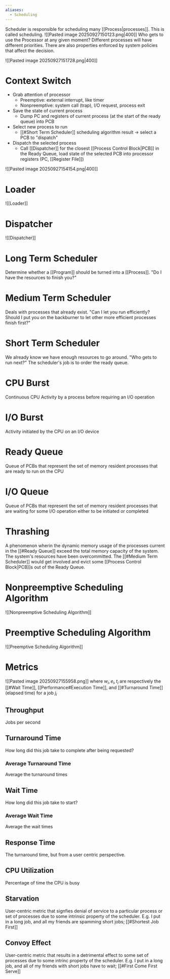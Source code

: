 ```yaml
---
aliases:
  - Scheduling
---
```

Scheduler is responsible for scheduling many [[Process|processes]]. This is called scheduling. 
![[Pasted image 20250927150123.png|400]]
Who gets to use the Processor at any given moment? Different processes will have different priorities. There are also properties enforced by system policies that affect the decision.

![[Pasted image 20250927151728.png|400]]
# Context Switch
* Grab attention of processor
	* Preemptive: external interrupt, like timer
	* Nonpreemptive: system call (trap), I/O request, process exit
* Save the state of current process
	* Dump PC and registers of current process (at the start of the ready queue) into PCB
* Select new process to run
	* [[#Short Term Scheduler]] scheduling algorithm result -> select a PCB to "dispatch"
* Dispatch the selected process
	* Call [[Dispatcher]] for the closest [[Process Control Block|PCB]] in the Ready Queue, load state of the selected PCB into processor registers (PC, [[Register File]])

![[Pasted image 20250927154154.png|400]]
# Loader
![[Loader]]
# Dispatcher
![[Dispatcher]]
# Long Term Scheduler
Determine whether a [[Program]] should be turned into a [[Process]].
"Do I have the resources to finish you?"
# Medium Term Scheduler
Deals with processes that already exist.
"Can I let you run efficiently? Should I put you on the backburner to let other more efficient processes finish first?"
# Short Term Scheduler
We already know we have enough resources to go around.
"Who gets to run next?"
The scheduler's job is to order the ready queue.

# CPU Burst
Continuous CPU Activity by a process before requiring an I/O operation
# I/O Burst 
Activity initiated by the CPU on an I/O device
# Ready Queue
Queue of PCBs that represent the set of memory resident processes that are ready to run on the CPU
# I/O Queue
Queue of PCBs that represent the set of memory resident processes that are waiting for some I/O operation either to be initiated or completed
# Thrashing
A phenomenon wherin the dynamic memory usage of the processes current in the [[#Ready Queue]] exceed the total memory capacity of the system. The system's resources have been overcommitted. The [[#Medium Term Scheduler]] would get involved and evict some [[Process Control Block|PCB]]s out of the Ready Queue. 

# Nonpreemptive Scheduling Algorithm
![[Nonpreemptive Scheduling Algorithm]]

# Preemptive Scheduling Algorithm
![[Preemptive Scheduling Algorithm]]

# Metrics
![[Pasted image 20250927155958.png]]
where $w_{i}, e_{i}, t_{i}$ are respectively the [[#Wait Time]], [[Performance#Execution Time]], and [[#Turnaround Time]] (elapsed time) for a job $j_{i}$
## Throughput
Jobs per second
## Turnaround Time
How long did this job take to complete after being requested?
### Average Turnaround Time
Average the turnaround times
## Wait Time
How long did this job take to start?
### Average Wait Time
Average the wait times
## Response Time
The turnaround time, but from a user centric perspective.
## CPU Utilization
Percentage of time the CPU is busy
## Starvation
User-centric metric that signfies denial of service to a particular process or set of processes due to some intrinsic property of the scheduler.
E.g. I put in a long job, and all my friends are spamming short jobs; [[#Shortest Job First]]
## Convoy Effect
User-centric metric that results in a detrimental effect to some set of processes due to some intrinc property of the scheduler.
E.g. I put in a long job, and all of my friends with short jobs have to wait; [[#First Come First Serve]]
